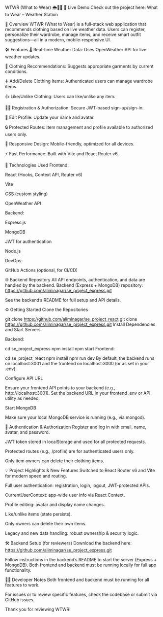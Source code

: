 WTWR (What to Wear) 🌦️👕🧣
🚀 Live Demo
Check out the project here:
What to Wear – Weather Station

📝 Overview
WTWR (What to Wear) is a full-stack web application that recommends clothing based on live weather data. Users can register, personalize their wardrobe, manage items, and receive smart outfit suggestions—all in a modern, mobile-responsive UI.

🛠️ Features
🌡️ Real-time Weather Data: Uses OpenWeather API for live weather updates.

👕 Clothing Recommendations: Suggests appropriate garments by current conditions.

➕ Add/Delete Clothing Items: Authenticated users can manage wardrobe items.

👍 Like/Unlike Clothing: Users can like/unlike any item.

🧑‍💻 Registration & Authorization: Secure JWT-based sign-up/sign-in.

📝 Edit Profile: Update your name and avatar.

🔒 Protected Routes: Item management and profile available to authorized users only.

📱 Responsive Design: Mobile-friendly, optimized for all devices.

⚡ Fast Performance: Built with Vite and React Router v6.

🧩 Technologies Used
Frontend:

React (Hooks, Context API, Router v6)

Vite

CSS (custom styling)

OpenWeather API

Backend:

Express.js

MongoDB

JWT for authentication

Node.js

DevOps:

GitHub Actions (optional, for CI/CD)

🌐 Backend Repository
All API endpoints, authentication, and data are handled by the backend.
Backend (Express + MongoDB) repository:
https://github.com/aliminagar/se_project_express.git

See the backend’s README for full setup and API details.

⚙️ Getting Started
Clone the Repositories

git clone https://github.com/aliminagar/se_project_react
git clone https://github.com/aliminagar/se_project_express.git
Install Dependencies and Start Servers

Backend:

cd se_project_express
npm install
npm start
Frontend:

cd se_project_react
npm install
npm run dev
By default, the backend runs on localhost:3001 and the frontend on localhost:3000 (or as set in your .env).

Configure API URL

Ensure your frontend API points to your backend (e.g., http://localhost:3001).
Set the backend URL in your frontend .env or API utility as needed.

Start MongoDB

Make sure your local MongoDB service is running (e.g., via mongod).

🔑 Authentication & Authorization
Register and log in with email, name, avatar, and password.

JWT token stored in localStorage and used for all protected requests.

Protected routes (e.g., /profile) are for authenticated users only.

Only item owners can delete their clothing items.

💡 Project Highlights & New Features
Switched to React Router v6 and Vite for modern speed and routing.

Full user authentication: registration, login, logout, JWT-protected APIs.

CurrentUserContext: app-wide user info via React Context.

Profile editing: avatar and display name changes.

Like/unlike items (state persists).

Only owners can delete their own items.

Legacy and new data handling: robust ownership & security logic.

🛠️ Backend Setup (for reviewers)
Download the backend here:
https://github.com/aliminagar/se_project_express.git

Follow instructions in the backend’s README to start the server (Express + MongoDB).
Both frontend and backend must be running locally for full app functionality.

🧑‍💻 Developer Notes
Both frontend and backend must be running for all features to work.

For issues or to review specific features, check the codebase or submit via GitHub issues.

Thank you for reviewing WTWR!
